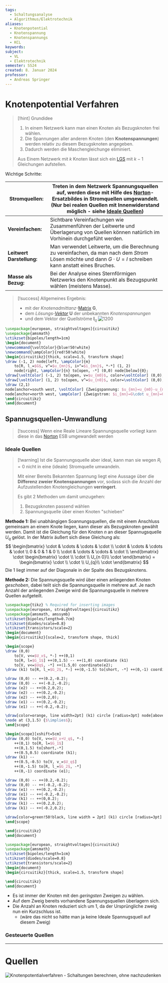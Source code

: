 ```yaml
---
tags:
  - Schaltungsanalyse
  - Algorithmus/Elektrotechnik
aliases:
  - Knotenpotential
  - Knotenspannung
  - Knotenspannungs
  - KCL
keywords: 
subject:
  - VL
  - Elektrotechnik
semester: SS24
created: 8. Januar 2024
professor:
  - Andreas Springer
---
```

 

# Knotenpotential Verfahren

> [!hint] Grundidee
> 1. In einem Netzwerk kann man einen Knoten als Bezugsknoten frei wählen. 
> 2. Die Spannungen aller anderen Knoten (den **Knotenspannungen**) werden relativ zu diesem Bezugsknoten angegeben.
> 3. Dadurch werden die Maschengleichunge eliminiert.
>  
> Aus Einem Netzwerk mit $k$ Knoten lässt sich ein [LGS](../Mathematik/Analysis/Lineare%20Gleichungssysteme.md) mit $k-1$ Gleichungen aufstellen.
>

Wichtige Schritte:

| **Stromquellen:**         | Treten in dem Netzwerk Spannungsquellen auf, werden diese mit Hilfe des [Norton](../Elektrotechnik/lineare%20Quellen.md)-Ersatzbildes in Stromquellen umgewandelt.<br>(Nur bei realen Quellen mit Innenwiderstand möglich - siehe [Ideale Quellen](Knotenpotentialverfahren.md#Ideale%20Quellen)) |
| ------------------------- | ------------------------------------------------------------------------------------------------------------------------------------------------------------------------------------------------------------------------------------------------------------------------------------------------- |
| **Vereinfachen:**         | Sichtbare Vereinfachungen wie Zusammenführen der Leitwerte und Überlagerung von Quellen können natürlich im Vorhinein durchgefüht werden.                                                                                                                                                         |
| **Leitwert Darstellung:** | Man verwendet Leitwerte, um die Berechnung zu vereinfachen, da man nach dem *Strom* Lösen möchte und dann $G\cdot U=I$ schreiben kann anstatt eines Bruches.                                                                                                                                      |
| **Masse als Bezug:**      | Bei der Analyse eines Sternförmigen Netzwerks den Knotenpunkt als Bezugspunkt wählen (meistens Masse).                                                                                                                                                                                            |


> [!success] Allgemeines Ergebnis:
> - mit der *Knotenadmittanz*-[Matrix](../Mathematik/Algebra/Matrix.md) $\mathbf{G}$,
> - dem *Lösungs-[Vektor](../Mathematik/Algebra/Vektor.md)* $\mathbf{U}$ der unbekannten *Knotenspannungen*
> - und dem Vektor der Quellströme $\mathbf{I}_{q}$
> ![1200](../assets/Excalidraw/Knotenpotentialverfahren%202024-03-13%2021.34.50.excalidraw)

```tikz
\usepackage[european, straightvoltages]{circuitikz}
\usepackage{amsmath}
\ctikzset{bipoles/length=1cm}
\begin{document}
\newcommand{\voltColor}{blue!50!white}
\newcommand{\ampColor}{red!50!white}
\begin{circuitikz}[thick, scale=1.5, transform shape]
\draw (-1, 2) node[left, \ampColor]{m}
    to[R, l_=$G$, v^=$u_{mn}$, i>^=$i_{mn}$, *-*] (1, 2)
    node[right, \ampColor]{n} to[open, -*] (0,0) node[below]{0};
\draw[\voltColor] (-1, 2) to[open, v=$u_{m0}$, color=\voltColor] (0,0);
\draw[\voltColor] (1, 2) to[open, v^=$u_{n0}$, color=\voltColor] (0,0);
\draw (2,1)
node[anchor=south west, \voltColor] {Zweigspannung: $u_{mn}=u_{m0}-u_{n0}$}
node[anchor=north west, \ampColor] {Zweigstrom: $i_{mn}=G\cdot u_{mn}=G\cdot(u_{m0}-u_{n0})$};
\end{circuitikz}
\end{document}
```

## Spannugsquellen-Umwandlung 

> [!success] Wenn eine Reale Lineare Spannungsquelle vorliegt kann diese in das [Norton](../Elektrotechnik/lineare%20Quellen.md) ESB umgewandelt werden

### Ideale Quellen

> [!warning] Ist die Spannungsquelle aber ideal, kann man sie wegen $R_{i}=0$ nicht in eine (ideale) Stromquelle umwandeln.
> 
> Mit einer Bereits Bekannten Spannung liegt eine Aussage über die **Differenz zweier Knotenspannungen** vor, sodass sich die Anzahl der Aufzustellenden Knotengleichungen **verringert**.
> 
> Es gibt 2 Methoden um damit umzugehen:
> 1. Bezugsknoten passend wählen
> 2. Spannungsquelle über einen Knoten "schieben"
> 

**Methode 1:** Bei unabhängigen Soannungsquellen, die mit einem Anschluss gemeinsam an einem Knote liegen, kann dieser als Bezugsknoten gewählt werden. Damit ist die Gleichung für den Knoten $n$ an dieser Spannugsquelle $U_{q}$ gelöst. In der Matrix äußert sich diese Gleichung als:
$$
\begin{bmatrix}
\cdot & \cdots & \cdots & \cdot \\
\cdot & \cdots & \cdots & \cdot \\
0 & 0 & 1 & 0 \\
\cdot & \cdots & \cdots & \cdot \\
\end{bmatrix} \cdot \begin{bmatrix}
\cdot \\ \cdot \\ U_{n 0}\\ \cdot
\end{bmatrix} = \begin{bmatrix}
\cdot \\ \cdot \\ U_{q}\\ \cdot
\end{bmatrix}
$$
Die 1 liegt immer auf der Diagonale in der Spalte des Bezugsknotens.

**Methode 2:** Die Spannungsquelle wird über einen anliegenden Knoten *geschoben*, dabei teilt sich die Spannungsquelle in mehrere auf. Je nach Anzahl der anliegenden Zweige wird die Spannungsquelle in mehrere Quellen aufgeteilt.

```tikz
\usepackage{tikz} % Required for inserting images
\usepackage[european, straightvoltages]{circuitikz}
\usepackage{amsmath, amssymb}
\ctikzset{bipoles/length=0.7cm}
\ctikzset{diodes/scale=0.8}
\ctikzset{transistors/scale=2}
\begin{document}
\begin{circuitikz}[scale=2, transform shape, thick]

\begin{scope}
\draw (0,0)
    to[V, v<=$U_x$, *-] ++(0,1)
    to[R, l=$G_1$] ++(0,1.5) -- ++(1,0) coordinate (k1)
    to[V, v<=$Uq$, -*] ++(1.5,0) coordinate(e2);
\draw (k1) to[R, l_=$G_2$, *-] ++(0,-1.5) to[short, -*] ++(0,-1) coordinate (e1);

\draw (0,0) -- ++(0.2,-0.2);
\draw (0,0) -- ++(-0.2,-0.2);
\draw (e2) -- ++(0.2,0.2);
\draw (e2) -- ++(0.2,-0.2);
\draw (e2) -- ++(0.2,0);
\draw (e1) -- ++(0.2,-0.2);
\draw (e1) -- ++(-0.2,-0.2);

\draw[color=orange, line width=2pt] (k1) circle [radius=3pt] node[above] {!};
\node at (3,1.5) {$\implies$};
\end{scope}

\begin{scope}[xshift=5cm]
\draw (0,0) to[V, v<=$U_x+U_q$, *-]
    ++(0,1) to[R, l=$G_1$]
    ++(0,1.5) to[short,-*]
    ++(0.5,0.5) coordinate (k1);
\draw (k1) --
    ++(0.5,-0.5) to[V, v_=$U_q$]
    ++(0,-1.5) to[R, l_=$G_2$, -*]
    ++(0,-1) coordinate (e1);

\draw (0,0) -- ++(0.2,-0.2);
\draw (0,0) -- ++(-0.2,-0.2);
\draw (e1) -- ++(0.2,-0.2);
\draw (e1) -- ++(-0.2,-0.2);
\draw (k1) -- ++(0,0.2);
\draw (k1) -- ++(0.2,0.2);
\draw (k1) -- ++(-0.2,0.2);

\draw[color=green!50!black, line width = 2pt] (k1) circle [radius=3pt] node[right]{$\checkmark$};
\end{scope}

\end{circuitikz}
\end{document}
```

```tikz
\usepackage[european, straightvoltages]{circuitikz}
\usepackage{amsmath}
\ctikzset{bipoles/length=1cm}
\ctikzset{diodes/scale=0.8}
\ctikzset{transistors/scale=2}
\begin{document}
\begin{circuitikz}[thick, scale=1.5, transform shape]

\end{circuitikz}
\end{document}
```


- Es ist immer der Knoten mit den *geringsten* Zweigen zu wählen. 
- Auf dem Zweig bereits vorhandene Spannungsquellen überlagern sich.
- Die Anzahl an Knoten reduziert sich um 1, da der Ursprüngliche zweig nun ein Kurzschluss ist. 
    - (wäre das nicht so hätte man ja keine Ideale Spannugsquell auf diesem Zweig)

### Gesteuerte Quellen

---

# Quellen

![Knotenpotentialverfahren - Schaltungen berechnen, ohne nachzudenken](https://www.youtube.com/watch?v=SxBQ7VUgzEM)